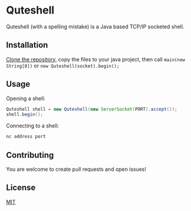 # Quteshell

Quteshell (with a spelling mistake) is a Java based TCP/IP socketed shell.

## Installation

[Clone the repository](https://github.com/NadavTasher/Quteshell/archive/master.zip), copy the files to your java project, then call `main(new String[0])` or `new Quteshell(socket).begin();`

## Usage

Opening a shell:
```java
Quteshell shell = new Quteshell(new ServerSocket(PORT).accept());
shell.begin();
```

Connecting to a shell:
```bash
nc address port
```

## Contributing
You are welcome to create pull requests and open issues!

## License
[MIT](https://choosealicense.com/licenses/mit/)